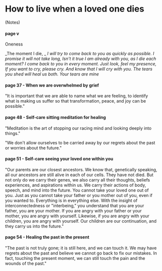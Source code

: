 # How to live when a loved one dies
(Notes)

#### page v

Oneness

_The moment I die,  _
_I will try to come back to you_
_as quickly as possible._
_I promise it will not take long,_
_Isn't it true_
_I am already with you,_
_as I die each moment?_
_I come back to you_
_in every moment._
_Just look,_
_feel my presence,_
_If you want to cry,_
_please cry._
_And know_
_that I will cry with you._
_The tears you shed will heal us both._
_Your tears are mine_

#### page 37 - When we are overwhelmed by grief

"It is important that we are able to name what we are feeling, to identify what is making us suffer so that transformation, peace, and joy can be possible."

#### page 48 - Self-care sitting meditation for healing

"Meditation is the art of stopping our racing mind and looking deeply into things."

"We don't allow ourselves to be carried away by our regrets about the past or worries about the future."

#### page 51 - Self-care seeing your loved one within you

"Our parents are our closest ancestors. We know that, genetically speaking, all our ancestors are still alive in each of our cells. They have not died. But not only do we carry their genes, we also carry all their thoughts, beliefs experiences, and aspirations within us. We carry their actions of body, speech, and mind into the future. You cannot take your loved one out of you. Just as you cannot take your father or you mother out of you, even if you wanted to. Everything is in everything else. With the insight of interconnectedness or "interbeing," you understand that you are your father, you are your mother. If you are angry with your father or your mother, you are angry with yourself. Likewise, if you are angry with your children, you are angry with yourself. Our children are our continuation, and they carry us into the future."

#### page 54 - Healing the past in the present

"The past is not truly gone; it is still here, and we can touch it. We may have regrets about the past and believe we cannot go back to fix our mistakes. In fact, touching the present moment, we can still touch the pain and the wounds of the past."

  
<!--stackedit_data:
eyJoaXN0b3J5IjpbMzI2OTY5MzM3XX0=
-->